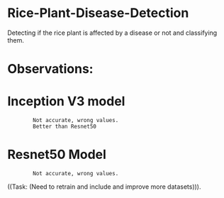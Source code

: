 # Rice-Plant-Disease-Detection
Detecting if the rice plant is affected by a disease or not and classifying them.

# Observations:
  # Inception V3 model
            Not accurate, wrong values. 
            Better than Resnet50
  # Resnet50 Model
            Not accurate, wrong values.
            
((Task: (Need to retrain and include and improve more datasets))).
